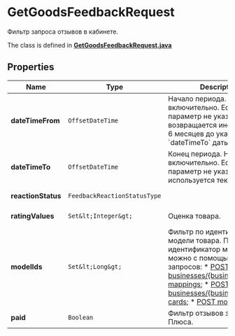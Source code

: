 

# GetGoodsFeedbackRequest

Фильтр запроса отзывов в кабинете. 

The class is defined in **[GetGoodsFeedbackRequest.java](../../src/main/java/org/openapitools/model/GetGoodsFeedbackRequest.java)**

## Properties

Name | Type | Description | Notes
------------ | ------------- | ------------- | -------------
**dateTimeFrom** | `OffsetDateTime` | Начало периода. Не включительно.  Если параметр не указан, возвращается информация за 6 месяцев до указанной в &#x60;dateTimeTo&#x60; даты.  |  [optional property]
**dateTimeTo** | `OffsetDateTime` | Конец периода. Не включительно.  Если параметр не указан, используется текущая дата.  |  [optional property]
**reactionStatus** | `FeedbackReactionStatusType` |  |  [optional property]
**ratingValues** | `Set&lt;Integer&gt;` | Оценка товара. |  [optional property]
**modelIds** | `Set&lt;Long&gt;` | Фильтр по идентификатору модели товара.  Получить идентификатор модели можно с помощью одного из запросов:  * [POST businesses/{businessId}/offer-mappings](../../reference/business-assortment/getOfferMappings.md);  * [POST businesses/{businessId}/offer-cards](../../reference/content/getOfferCardsContentStatus.md);  * [POST models](../../reference/models/getModels.md).  |  [optional property]
**paid** | `Boolean` | Фильтр отзывов за баллы Плюса. |  [optional property]









